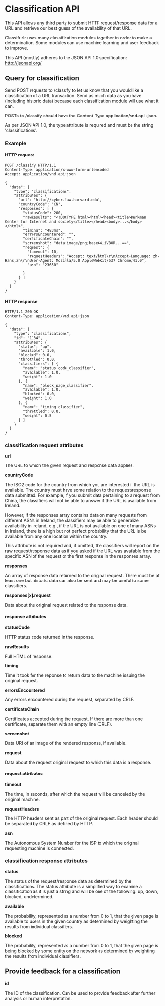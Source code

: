 Classification API
==================

This API allows any third party to submit HTTP request/response data for a URL and retrieve our best guess of the availability of that URL.

Classifurlr uses many classification modules together in order to make a determination. Some modules can use machine learning and user feedback to improve.

This API (mostly) adheres to the JSON API 1.0 specification: http://jsonapi.org/

Query for classification
------------------------

Send POST requests to /classify to let us know that you would like a classification of a URL transaction. Send as much data as you have (including historic data) because each classification module will use what it can.

POSTs to /classify should have the Content-Type application/vnd.api+json.

As per JSON API 1.0, the type attribute is required and must be the string 'classifications'.

### Example

#### HTTP request

    POST /classify HTTP/1.1
    Content-Type: application/x-www-form-urlencoded
    Accept: application/vnd.api+json
    
    {
      "data": {
        "type": "classifications",
        "attributes": {
          "url": "http://cyber.law.harvard.edu",
          "countryCode": "CN",
          "responses": [ {
            "statusCode": 200,
            "rawResults": "<!DOCTYPE html><html><head><title>Berkman Center for Internet and society</title></head><body>...</body></html>",
            "timing": "483ms",
            "errorsEncountered": "",
            "certificateChain": "",
            "screenshot": "data:image/png;base64,iVBOR...==",
            "request": {
              "timeout": 10,
              "requestHeaders": "Accept: text/html\r\nAccept-Language: zh-Hans,zh\r\nUser-Agent: Mozilla/5.0 AppleWebKit/537 Chrome/41.0",
              "asn": "23650"

            }
          } ]
        }
      }
    }

#### HTTP response

    HTTP/1.1 200 OK
    Content-Type: application/vnd.api+json

    {
      "data": {
        "type": "classifications",
        "id": "1134",
        "attributes": {
          "status": "up",
          "available": 1.0,
          "blocked": 0.0,
          "throttled": 0.0,
          "classifiers": [ {
            "name": "status_code_classifier",
            "available": 1.0,
            "weight": 1.0
          }, {
            "name": "block_page_classifier",
            "available": 1.0,
            "blocked": 0.0,
            "weight": 1.0
          }, {
            "name": "timing_classifier",
            "throttled": 0.0,
            "weight": 0.5
          } ]
        }
      }
    }

### classification request attributes

**url**

The URL to which the given request and response data applies.

**countryCode**

The ISO2 code for the country from which you are interested if the URL is available. The country must have some relation to the request/response data submitted. For example, if you submit data pertaining to a request from China, the classifiers will not be able to answer if the URL is available from Ireland.

However, if the responses array contains data on many requests from different ASNs in Ireland, the classifiers may be able to generalize availability in Ireland, e.g., if the URL is not available on one of many ASNs in Ireland, there is a high but not perfect probability that the URL is be available from any one location within the country.

This attribute is not required and, if omitted, the classifiers will report on the raw request/response data as if you asked if the URL was available from the specific ASN of the request of the first response in the responses array.

**responses**

An array of response data returned to the original request. There must be at least one but historic data can also be sent and may be useful to some classifiers.

**responses[x].request**

Data about the original request related to the response data.

#### response attributes

**statusCode**

HTTP status code returned in the response.

**rawResults**

Full HTML of response.

**timing**

Time it took for the reponse to return data to the machine issuing the original request.

**errorsEncountered**

Any errors encountered during the request, separated by CRLF.

**certificateChain**

Certificates accepted during the request. If there are more than one certificate, separate them with an empty line (CRLF).

**screenshot**

Data URI of an image of the rendered response, if available.

**request**

Data about the request original request to which this data is a response.

#### request attributes

**timeout**

The time, in seconds, after which the request will be canceled by the original machine.

**requestHeaders**

The HTTP headers sent as part of the original request. Each header should be separated by CRLF as defined by HTTP.

**asn**

The Autonomous System Number for the ISP to which the original requesting machine is connected.

### classification response attributes

**status**

The status of the request/response data as determined by the classifications. The status attribute is a simplified way to examine a classification as it is just a string and will be one of the following: up, down, blocked, undetermined.

**available**

The probability, represented as a number from 0 to 1, that the given page is available to users in the given country as determined by weighting the results from individual classifiers.

**blocked**

The probability, represented as a number from 0 to 1, that the given page is being blocked by some entity on the network as determined by weighting the results from individual classifiers.


Provide feedback for a classification
-------------------------------------

**id**

The ID of the classification. Can be used to provide feedback after further analysis or human interpretation.



